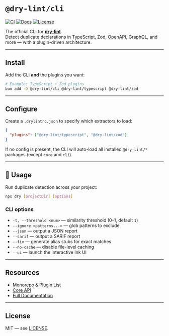 # `@dry-lint/cli`

[![CI](https://github.com/dry-lint/dry-lint/actions/workflows/ci.yml/badge.svg)](https://github.com/dry-lint/dry-lint/actions/workflows/ci.yml) [![Docs](https://img.shields.io/badge/docs-%E2%9C%93-blue)](https://dry-lint.github.io/dry-lint/) [![License](https://img.shields.io/npm/l/@dry-lint/cli)](https://github.com/dry-lint/dry-lint/blob/main/LICENSE)

The official CLI for [**dry-lint**](https://github.com/dry-lint/dry-lint).  
Detect duplicate declarations in TypeScript, Zod, OpenAPI, GraphQL, and more — with a plugin-driven architecture.

---

## Install

Add the CLI **and** the plugins you want:

```bash
# Example: TypeScript + Zod plugins
bun add -D @dry-lint/cli @dry-lint/typescript @dry-lint/zod
```

---

## Configure

Create a `.drylintrc.json` to specify which extractors to load:

```json
{
  "plugins": ["@dry-lint/typescript", "@dry-lint/zod"]
}
```

If no config is present, the CLI will auto-load all installed `@dry-lint/*` packages (except `core` and `cli`).

---

## 🚀 Usage

Run duplicate detection across your project:

```bash
npx dry [projectDir] [options]
```

### CLI options

- `-t, --threshold <num>` — similarity threshold (0–1, default `1`)
- `--ignore <patterns...>` — glob patterns to exclude
- `--json` — output a JSON report
- `--sarif` — output a SARIF report
- `--fix` — generate alias stubs for exact matches
- `--no-cache` — disable file-level caching
- `--ui` — launch the interactive Ink UI

---

## Resources

- [Monorepo & Plugin List](https://github.com/dry-lint/dry-lint#-packages)
- [Core API](https://github.com/dry-lint/dry-lint#-api-dry-core)
- [Full Documentation](https://dry-lint.github.io/dry-lint/)

---

## License

MIT — see [LICENSE](https://github.com/dry-lint/dry-lint/blob/main/LICENSE).
